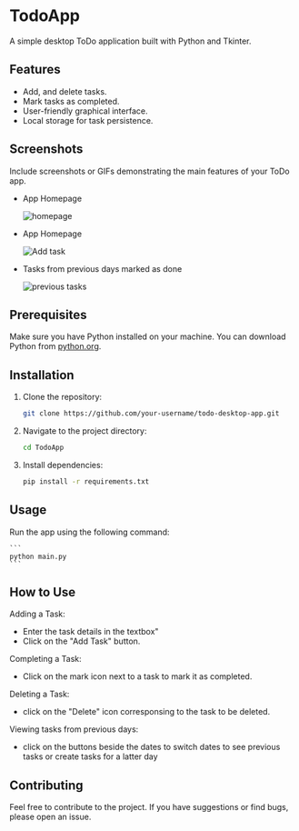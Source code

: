 ﻿# TodoApp

A simple desktop ToDo application built with Python and Tkinter.

## Features

- Add, and delete tasks.
- Mark tasks as completed.
- User-friendly graphical interface.
- Local storage for task persistence.

## Screenshots

Include screenshots or GIFs demonstrating the main features of your ToDo app.

- App Homepage

    ![homepage](todoapp\images\taskapp_home.png)

-   App Homepage

    ![Add task](todoapp\images\add_task_home.png)


- Tasks from previous days marked as done

    ![previous tasks](todoapp\images\prev_task.png)


## Prerequisites

Make sure you have Python installed on your machine. You can download Python from [python.org](https://www.python.org/downloads/).

## Installation

1. Clone the repository:

    ```bash
    git clone https://github.com/your-username/todo-desktop-app.git
    ```

2. Navigate to the project directory:

    ```bash
    cd TodoApp
    ```

3. Install dependencies:

    ```bash
    pip install -r requirements.txt
    ```

## Usage

Run the app using the following command:

    ```
    python main.py
    ```

## How to Use

Adding a Task:

- Enter the task details in the textbox"
- Click on the "Add Task" button.

Completing a Task:

- Click on the mark icon next to a task to mark it as completed.

Deleting a Task:

- click on the "Delete" icon corresponsing to the task to be deleted.

Viewing tasks from previous days:

- click on the buttons beside the dates to switch dates to see previous tasks or create tasks for a latter day

## Contributing

Feel free to contribute to the project. If you have suggestions or find bugs, please open an issue.

